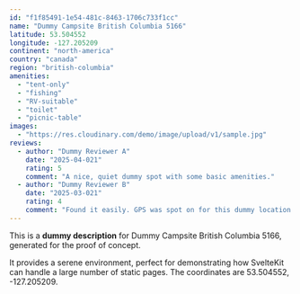 ```yaml
---
id: "f1f85491-1e54-481c-8463-1706c733f1cc"
name: "Dummy Campsite British Columbia 5166"
latitude: 53.504552
longitude: -127.205209
continent: "north-america"
country: "canada"
region: "british-columbia"
amenities:
  - "tent-only"
  - "fishing"
  - "RV-suitable"
  - "toilet"
  - "picnic-table"
images:
  - "https://res.cloudinary.com/demo/image/upload/v1/sample.jpg"
reviews:
  - author: "Dummy Reviewer A"
    date: "2025-04-021"
    rating: 5
    comment: "A nice, quiet dummy spot with some basic amenities."
  - author: "Dummy Reviewer B"
    date: "2025-03-021"
    rating: 4
    comment: "Found it easily. GPS was spot on for this dummy location."
---
```


This is a **dummy description** for Dummy Campsite British Columbia 5166, generated for the proof of concept.

It provides a serene environment, perfect for demonstrating how SvelteKit can handle a large number of static pages. The coordinates are 53.504552, -127.205209.
